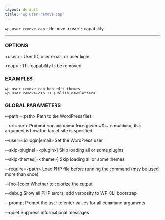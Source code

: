```yaml
---
layout: default
title: 'wp user remove-cap'
---
```


`wp user remove-cap` - Remove a user's capability.

<hr />

### OPTIONS

&lt;user&gt;
: User ID, user email, or user login.

&lt;cap&gt;
: The capability to be removed.

### EXAMPLES

    wp user remove-cap bob edit_themes
    wp user remove-cap 11 publish_newsletters

### GLOBAL PARAMETERS

  \--path=&lt;path&gt;
      Path to the WordPress files

  \--url=&lt;url&gt;
      Pretend request came from given URL. In multisite, this argument is how the target site is specified.

  \--user=&lt;id|login|email&gt;
      Set the WordPress user

  \--skip-plugins[=&lt;plugin&gt;]
      Skip loading all or some plugins

  \--skip-themes[=&lt;theme&gt;]
      Skip loading all or some themes

  \--require=&lt;path&gt;
      Load PHP file before running the command (may be used more than once)

  \--[no-]color
      Whether to colorize the output

  \--debug
      Show all PHP errors; add verbosity to WP-CLI bootstrap

  \--prompt
      Prompt the user to enter values for all command arguments

  \--quiet
      Suppress informational messages



